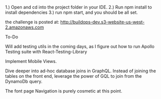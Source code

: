 1.) Open and cd into the project folder in your IDE.
2.) Run npm install to install dependencies
3.) run npm start, and you should be all set.

the challenge is posted at:
http://buildops-dev.s3-website-us-west-2.amazonaws.com

To-Do

Will add testing utils in the coming days, as I figure out how to run Apollo Testing suite with React-Testing-Library

Implement Mobile Views.

Dive deeper into ad-hoc database joins in GraphQL.
Instead of joining the tables on the front end, leverage the power of GQL to join from the DynamoDb query.

The font page Navigation is purely cosmetic at this point.
